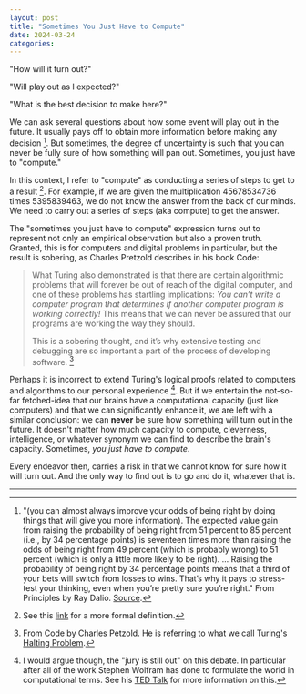 ```yaml
---
layout: post
title: "Sometimes You Just Have to Compute"
date: 2024-03-24
categories:
---
```


"How will it turn out?"

"Will play out as I expected?"

"What is the best decision to make here?"

We can ask several questions about how some event will play out in the future. It usually pays off to obtain more information before making any decision [^1]. But sometimes, the degree of uncertainty is such that you can never be fully sure of how something will pan out. Sometimes, you just have to "compute."

In this context, I refer to "compute" as conducting a series of steps to get to a result [^2]. For example, if we are given the multiplication 45678534736 times 5395839463, we do not know the answer from the back of our minds. We need to carry out a series of steps (aka compute) to get the answer.

The "sometimes you just have to compute" expression turns out to represent not only an empirical observation but also a proven truth. Granted, this is for computers and digital problems in particular, but the result is sobering, as Charles Pretzold describes in his book Code:

>What Turing also demonstrated is that there are certain algorithmic problems that will forever be out of reach of the digital computer, and one of these problems has startling implications: *You can’t write a computer program that determines if another computer program is working correctly!* This means that we can never be assured that our programs are working the way they should.
>
>This is a sobering thought, and it’s why extensive testing and debugging are so important a part of the process of developing software.  [^3]

Perhaps it is incorrect to extend Turing's logical proofs related to computers and algorithms to our personal experience [^4]. But if we entertain the not-so-far fetched-idea that our brains have a computational capacity (just like computers) and that we can significantly enhance it, we are left with a similar conclusion: we can **never** be sure how something will turn out in the future. It doesn't matter how much capacity to compute, cleverness, intelligence, or whatever synonym we can find to describe the brain's capacity. Sometimes, *you just have to compute*. 

Every endeavor then, carries a risk in that we cannot know for sure how it will turn out. And the only way to find out is to go and do it, whatever that is.

---


[^1]: "(you can almost always improve your odds of being right by doing things that will give you more information). The expected value gain from raising the probability of being right from 51 percent to 85 percent (i.e., by 34 percentage points) is seventeen times more than raising the odds of being right from 49 percent (which is probably wrong) to 51 percent (which is only a little more likely to be right). ... Raising the probability of being right by 34 percentage points means that a third of your bets will switch from losses to wins. That’s why it pays to stress-test your thinking, even when you’re pretty sure you’re right." From Principles by Ray Dalio. [Source](https://www.principles.com/principles/62ecd851-e782-4a7d-b992-0ef82701dd78/).


[^2]: See this [link](https://mathworld.wolfram.com/Computation.html#:~:text=A%20computation%20is%20an%20operation,a%20definite%20set%20of%20rules.) for a more formal definition.

[^3]:  From Code by Charles Petzold. He is referring to what we call Turing's [Halting Problem](https://en.wikipedia.org/wiki/Halting_problem).

[^4]: I would argue though, the "jury is still out" on this debate. In particular after all of the work Stephen Wolfram has done to formulate the world in computational terms. See his [TED Talk](https://www.youtube.com/watch?v=fLMZAHyrpyo) for more information on this.
